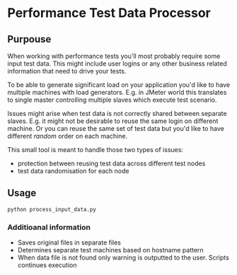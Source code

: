 # Performance Test Data Processor

## Purpouse

When working with performance tests you'll most probably require some input test data.
This might include user logins or any other business related information that need to drive your tests.

To be able to generate significant load on your application you'd like to have multiple machines with load generators.
E.g. in JMeter world this translates to single master controlling multiple slaves which execute test scenario.
 
Issues might arise when test data is not correctly shared between separate slaves.
E.g. it might not be desirable to reuse the same login on different machine. 
Or you can reuse the same set of test data but you'd like to have different _random_ order on each machine.

This small tool is meant to handle those two types of issues: 

- protection between reusing test data across different test nodes 
- test data randomisation for each node
 
## Usage

    python process_input_data.py

### Additioanal information

- Saves original files in separate files
- Determines separate test machines based on hostname pattern
- When data file is not found only warning is outputted to the user. Scripts continues execution